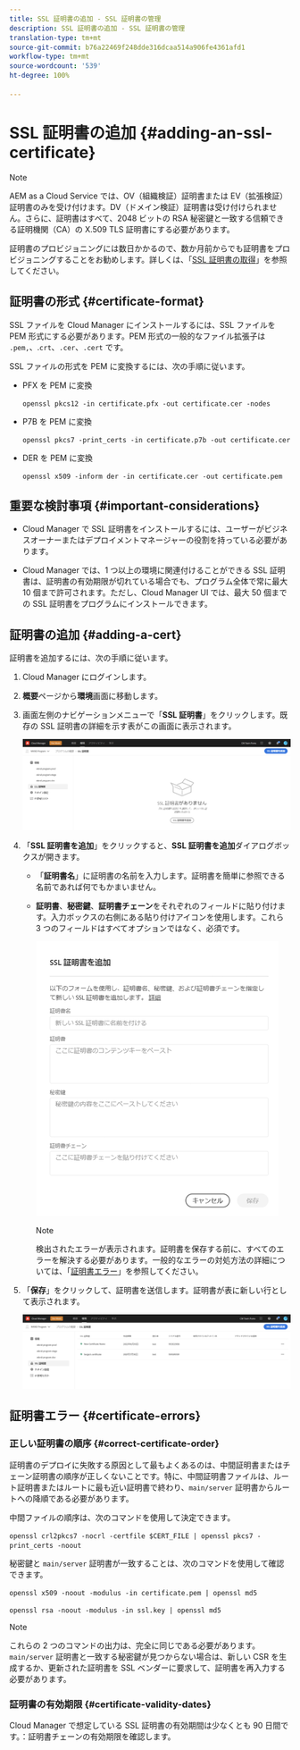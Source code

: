 ```yaml
---
title: SSL 証明書の追加 - SSL 証明書の管理
description: SSL 証明書の追加 - SSL 証明書の管理
translation-type: tm+mt
source-git-commit: b76a22469f248dde316dcaa514a906fe4361afd1
workflow-type: tm+mt
source-wordcount: '539'
ht-degree: 100%

---
```



# SSL 証明書の追加 {#adding-an-ssl-certificate}

>[!NOTE]
>AEM as a Cloud Service では、OV（組織検証）証明書または EV（拡張検証）証明書のみを受け付けます。DV（ドメイン検証）証明書は受け付けられません。さらに、証明書はすべて、2048 ビットの RSA 秘密鍵と一致する信頼できる証明機関（CA）の X.509 TLS 証明書にする必要があります。

証明書のプロビジョニングには数日かかるので、数か月前からでも証明書をプロビジョニングすることをお勧めします。詳しくは、「[SSL 証明書の取得](/help/implementing/cloud-manager/managing-ssl-certifications/get-ssl-certificate.md)」を参照してください。

## 証明書の形式 {#certificate-format}

SSL ファイルを Cloud Manager にインストールするには、SSL ファイルを PEM 形式にする必要があります。PEM 形式の一般的なファイル拡張子は `.pem,`、.`crt`、`.cer`、`.cert` です。

SSL ファイルの形式を PEM に変換するには、次の手順に従います。

* PFX を PEM に変換

   `openssl pkcs12 -in certificate.pfx -out certificate.cer -nodes`

* P7B を PEM に変換

   `openssl pkcs7 -print_certs -in certificate.p7b -out certificate.cer`

* DER を PEM に変換

   `openssl x509 -inform der -in certificate.cer -out certificate.pem`

## 重要な検討事項 {#important-considerations}

* Cloud Manager で SSL 証明書をインストールするには、ユーザーがビジネスオーナーまたはデプロイメントマネージャーの役割を持っている必要があります。

* Cloud Manager では、1 つ以上の環境に関連付けることができる SSL 証明書は、証明書の有効期限が切れている場合でも、プログラム全体で常に最大 10 個まで許可されます。ただし、Cloud Manager UI では、最大 50 個までの SSL 証明書をプログラムにインストールできます。

## 証明書の追加 {#adding-a-cert}

証明書を追加するには、次の手順に従います。

1. Cloud Manager にログインします。
1. **概要**&#x200B;ページから&#x200B;**環境**&#x200B;画面に移動します。
1. 画面左側のナビゲーションメニューで「**SSL 証明書**」をクリックします。既存の SSL 証明書の詳細を示す表がこの画面に表示されます。

   ![](/help/implementing/cloud-manager/assets/ssl/ssl-cert-1.png)

1. 「**SSL 証明書を追加**」をクリックすると、**SSL 証明書を追加**&#x200B;ダイアログボックスが開きます。

   * 「**証明書名**」に証明書の名前を入力します。証明書を簡単に参照できる名前であれば何でもかまいません。
   * **証明書**、**秘密鍵**、**証明書チェーン**&#x200B;をそれぞれのフィールドに貼り付けます。入力ボックスの右側にある貼り付けアイコンを使用します。これら 3 つのフィールドはすべてオプションではなく、必須です。

      ![](/help/implementing/cloud-manager/assets/ssl/ssl-cert-02.png)


      >[!NOTE]
      >検出されたエラーが表示されます。証明書を保存する前に、すべてのエラーを解決する必要があります。一般的なエラーの対処方法の詳細については、「[証明書エラー](#certificate-errors)」を参照してください。

1. 「**保存**」をクリックして、証明書を送信します。証明書が表に新しい行として表示されます。

   ![](/help/implementing/cloud-manager/assets/ssl/ssl-cert-3.png)

## 証明書エラー {#certificate-errors}

### 正しい証明書の順序 {#correct-certificate-order}

証明書のデプロイに失敗する原因として最もよくあるのは、中間証明書またはチェーン証明書の順序が正しくないことです。特に、中間証明書ファイルは、ルート証明書またはルートに最も近い証明書で終わり、`main/server` 証明書からルートへの降順である必要があります。

中間ファイルの順序は、次のコマンドを使用して決定できます。

`openssl crl2pkcs7 -nocrl -certfile $CERT_FILE | openssl pkcs7 -print_certs -noout`

秘密鍵と `main/server` 証明書が一致することは、次のコマンドを使用して確認できます。

`openssl x509 -noout -modulus -in certificate.pem | openssl md5`

`openssl rsa -noout -modulus -in ssl.key | openssl md5`

>[!NOTE]
>これらの 2 つのコマンドの出力は、完全に同じである必要があります。`main/server` 証明書と一致する秘密鍵が見つからない場合は、新しい CSR を生成するか、更新された証明書を SSL ベンダーに要求して、証明書を再入力する必要があります。

### 証明書の有効期限 {#certificate-validity-dates}

Cloud Manager で想定している SSL 証明書の有効期間は少なくとも 90 日間です。：証明書チェーンの有効期限を確認します。
